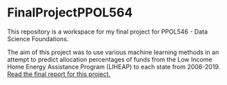 # FinalProjectPPOL564
This repository is a workspace for my final project for PPOL546 - Data Science Foundations.

The aim of this project was to use various machine learning methods in an attempt to predict allocation percentages of funds from the Low Income Home Energy Assistance Program (LIHEAP) to each state from 2006-2019. [Read the final report for this project.](https://github.com/abdelkaderalia/LIHEAPFormulaPred/blob/main/Deliverables/Final_Report_Alia_Abdelkader.pdf)
